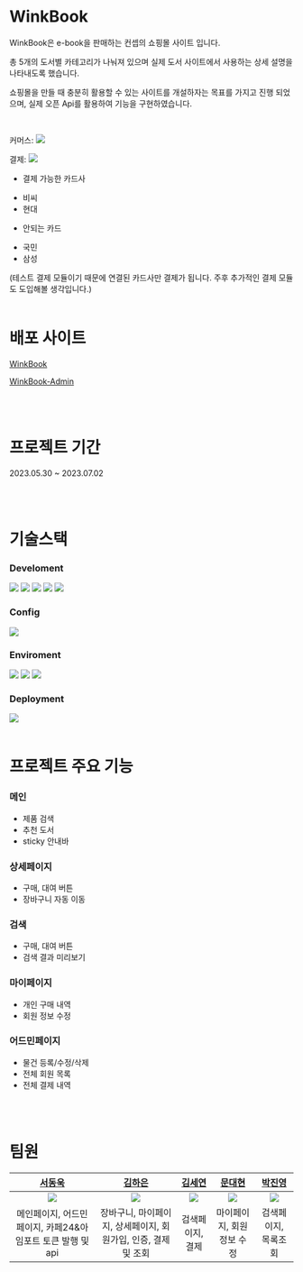 # WinkBook
WinkBook은 e-book을 판매하는 컨셉의 쇼핑몰 사이트 입니다.

총 5개의 도서별 카테고리가 나눠져 있으며 실제 도서 사이트에서 사용하는 상세 설명을 나타내도록 했습니다.

쇼핑몰을 만들 때 충분히 활용할 수 있는 사이트를 개설하자는 목표를 가지고 진행 되었으며, 실제 오픈 Api를 활용하여 기능을 구현하였습니다.

<br/>

커머스: ![](https://img.cafe24.com/images/common/cafe24.svg)

결제: ![](https://www.gitbook.com/cdn-cgi/image/width=100,dpr=1,height=40,fit=contain,format=auto/https%3A%2F%2F3026939543-files.gitbook.io%2F~%2Ffiles%2Fv0%2Fb%2Fgitbook-x-prod.appspot.com%2Fo%2Fspaces%252FwWX2hlvRZLZrXeH1aacF%252Flogo%252FdtaZNeSUqL59mzfDm6jC%252FPortOne_Logo_Black.png%3Falt%3Dmedia%26token%3Dd66f72ec-8826-4be6-8e09-b0b32ff9a482)

* 결제 가능한 카드사 
 - 비씨 
 - 현대

* 안되는 카드 
 - 국민 
 - 삼성 
 
(테스트 결제 모듈이기 때문에 연결된 카드사만 결제가 됩니다. 주후 추가적인 결제 모듈도 도입해볼 생각입니다.)
<br/>
<br/>

# 배포 사이트

[WinkBook](https://winkbook.netlify.app)

[WinkBook-Admin](https://winkbook-admin.netlify.app)

<br/>
<br/>

# 프로젝트 기간

2023.05.30 ~ 2023.07.02

<br/>
<br/>

# 기술스택

### Develoment

  <img src="https://img.shields.io/badge/html5-E34F26?style=for-the-badge&logo=html5&logoColor=white">
  <img src="https://img.shields.io/badge/CSS-1572B6?style=for-the-badge&logo=CSS3&logoColor=white">
  <img src="https://img.shields.io/badge/sass-CC6699?style=for-the-badge&logo=sass&logoColor=white">
  <img src="https://img.shields.io/badge/react-61DAFB?style=for-the-badge&logo=react&logoColor=white">
  <img src="https://img.shields.io/badge/typescript-3178C6?style=for-the-badge&logo=typescript&logoColor=white">

### Config

  <img src="https://img.shields.io/badge/npm-CB3837?style=for-the-badge&logo=npm&logoColor=white">

### Enviroment

  <img src="https://img.shields.io/badge/visualstudiocode-007ACC?style=for-the-badge&logo=visualstudiocode&logoColor=white">
  <img src="https://img.shields.io/badge/github-181717?style=for-the-badge&logo=github&logoColor=white">
  <img src="https://img.shields.io/badge/git-F05032?style=for-the-badge&logo=git&logoColor=white">

### Deployment

  <img src="https://img.shields.io/badge/netlify-00C7B7?style=for-the-badge&logo=netlify&logoColor=white">

<br/>
<br/>

# 프로젝트 주요 기능

### 메인

- 제품 검색
- 추천 도서
- sticky 안내바

### 상세페이지

- 구매, 대여 버튼
- 장바구니 자동 이동

### 검색

- 구매, 대여 버튼
- 검색 결과 미리보기

### 마이페이지

- 개인 구매 내역
- 회원 정보 수정

### 어드민페이지

- 물건 등록/수정/삭제
- 전체 회원 목록
- 전체 결제 내역

<br/>
<br/>

# 팀원

|            [서동욱](https://github.com/foodeco)            |            [김하은](https://github.com/hahahaday12)             |             [김세연](https://github.com/saeyeonKim)             |              [문대현](https://github.com/dhmoon11)              |          [박진영](https://github.com/jinyoungpark231)          |
| :--------------------------------------------------------: | :-------------------------------------------------------------: | :-------------------------------------------------------------: | :-------------------------------------------------------------: | :------------------------------------------------------------: |
| ![](https://avatars.githubusercontent.com/u/106901147?v=4) | ![](https://avatars.githubusercontent.com/u/101441685?s=96&v=4) | ![](https://avatars.githubusercontent.com/u/118176015?s=96&v=4) | ![](https://avatars.githubusercontent.com/u/128357255?s=96&v=4) | ![](https://avatars.githubusercontent.com/u/76546374?s=96&v=4) |
| 메인페이지, 어드민페이지, 카페24&아임포트 토큰 발행 및 api | 장바구니, 마이페이지, 상세페이지, 회원가입, 인증, 결제 및 조회  |                        검색페이지, 결제                         |                    마이페이지, 회원정보 수정                    |                      검색페이지, 목록조회                      |
